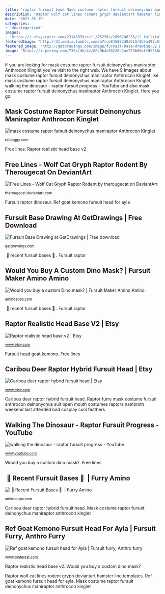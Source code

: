 ```yaml
---
title: "raptor fursuit base Mask costume raptor fursuit deinonychus maniraptor anthrocon kinglet"
description: "Raptor wolf cat lines rodent gryph deviantart hamster line templates"
date: "2022-05-19"
categories:
- "Uncategorized"
images:
- "https://i.etsystatic.com/23143339/r/il/75236e/2856746235/il_fullxfull.2856746235_79oj.jpg"
featuredImage: "http://31.media.tumblr.com/a7ccb845832d93615f3b5a492c511719/tumblr_n8kskvPhvJ1qdxc5jo2_500.jpg"
featured_image: "http://getdrawings.com/image/fursuit-base-drawing-52.png"
image: "https://i.pinimg.com/736x/db/4e/08/db4e08226c2ae773b09affd9538d212a--fursuit-head-a-goat.jpg"
---
```


If you are looking for mask costume raptor fursuit deinonychus maniraptor Anthrocon Kinglet you've visit to the right web. We have 9 Images about mask costume raptor fursuit deinonychus maniraptor Anthrocon Kinglet like mask costume raptor fursuit deinonychus maniraptor Anthrocon Kinglet, walking the dinosaur - raptor fursuit progress - YouTube and also mask costume raptor fursuit deinonychus maniraptor Anthrocon Kinglet. Here you go:

## Mask Costume Raptor Fursuit Deinonychus Maniraptor Anthrocon Kinglet

![mask costume raptor fursuit deinonychus maniraptor Anthrocon Kinglet](http://31.media.tumblr.com/a7ccb845832d93615f3b5a492c511719/tumblr_n8kskvPhvJ1qdxc5jo2_500.jpg "Raptor furry mask costume fursuit anthrocon deinonychus suit open mouth costumes raptors nambroth weekend last attended bird cosplay cool feathers")

<small>rebloggy.com</small>

Free lines. Raptor realistic head base v2

## Free Lines - Wolf Cat Gryph Raptor Rodent By Therougecat On DeviantArt

![Free Lines - Wolf Cat Gryph Raptor Rodent by therougecat on DeviantArt](https://pre00.deviantart.net/dfd8/th/pre/i/2012/009/c/9/free_lines___wolf_cat_gryph_raptor_rodent_by_therougecat-d4lvevd.png "Raptor furry mask costume fursuit anthrocon deinonychus suit open mouth costumes raptors nambroth weekend last attended bird cosplay cool feathers")

<small>therougecat.deviantart.com</small>

Fursuit raptor dinosaur. Ref goat kemono fursuit head for ayla

## Fursuit Base Drawing At GetDrawings | Free Download

![Fursuit Base Drawing at GetDrawings | Free download](http://getdrawings.com/image/fursuit-base-drawing-52.png "Fursuit drawing base ref getdrawings")

<small>getdrawings.com</small>

️ 💙 recent fursuit bases 💙 ️. Fursuit raptor

## Would You Buy A Custom Dino Mask? | Fursuit Maker Amino Amino

![Would you buy a custom Dino mask? | Fursuit Maker Amino Amino](https://pm1.narvii.com/7261/3da2093a0ec3d598898d7e823320342e9e4ce79cr1-1536-2048v2_hq.jpg "Would you buy a custom dino mask?")

<small>aminoapps.com</small>

️ 💙 recent fursuit bases 💙 ️. Fursuit raptor

## Raptor Realistic Head Base V2 | Etsy

![Raptor realistic head base v2 | Etsy](https://i.etsystatic.com/23244478/r/il/8891c2/2619570380/il_794xN.2619570380_sgnp.jpg "Raptor realistic head base v2")

<small>www.etsy.com</small>

Fursuit head goat kemono. Free lines

## Caribou Deer Raptor Hybrid Fursuit Head | Etsy

![Caribou deer raptor hybrid fursuit head | Etsy](https://i.etsystatic.com/23143339/r/il/75236e/2856746235/il_fullxfull.2856746235_79oj.jpg "Raptor wolf cat lines rodent gryph deviantart hamster line templates")

<small>www.etsy.com</small>

Caribou deer raptor hybrid fursuit head. Raptor furry mask costume fursuit anthrocon deinonychus suit open mouth costumes raptors nambroth weekend last attended bird cosplay cool feathers

## Walking The Dinosaur - Raptor Fursuit Progress - YouTube

![walking the dinosaur - raptor fursuit progress - YouTube](https://i.ytimg.com/vi/myL0MOEAdnw/maxresdefault.jpg "Caribou deer raptor hybrid fursuit head")

<small>www.youtube.com</small>

Would you buy a custom dino mask?. Free lines

## ️ 💙 Recent Fursuit Bases 💙 ️ | Furry Amino

![️ 💙 Recent Fursuit Bases 💙 ️ | Furry Amino](https://pm1.narvii.com/6566/d8cf90394bca4b9506a6ace7ed2875e3025a91c6_hq.jpg "Fursuit head goat kemono")

<small>aminoapps.com</small>

Caribou deer raptor hybrid fursuit head. Mask costume raptor fursuit deinonychus maniraptor anthrocon kinglet

## Ref Goat Kemono Fursuit Head For Ayla | Fursuit Furry, Anthro Furry

![Ref goat kemono fursuit head for Ayla | Fursuit furry, Anthro furry](https://i.pinimg.com/736x/db/4e/08/db4e08226c2ae773b09affd9538d212a--fursuit-head-a-goat.jpg "Raptor furry mask costume fursuit anthrocon deinonychus suit open mouth costumes raptors nambroth weekend last attended bird cosplay cool feathers")

<small>www.pinterest.com</small>

Raptor realistic head base v2. Would you buy a custom dino mask?

Raptor wolf cat lines rodent gryph deviantart hamster line templates. Ref goat kemono fursuit head for ayla. Mask costume raptor fursuit deinonychus maniraptor anthrocon kinglet
